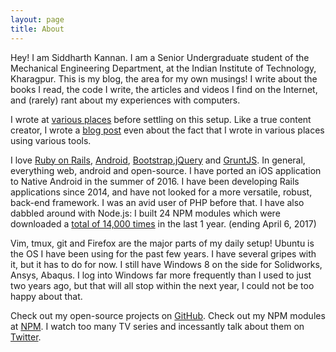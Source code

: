 ```yaml
---
layout: page
title: About
---
```


Hey! I am Siddharth Kannan. I am a Senior Undergraduate student of the
Mechanical Engineering Department, at the Indian Institute of Technology,
Kharagpur. This is my blog, the area for my own musings! I write about the books
I read, the code I write, the articles and videos I find on the Internet, and
(rarely) rant about my experiences with computers.

I wrote at [various
places](https://icyflame.github.io/blog/100daysofwriting/writing/technology/wordpress/jekyll/programming/2017/03/26/day-37/)
before settling on this setup. Like a true content creator, I wrote a [blog
post](https://icyflame.github.io/blog/100daysofwriting/writing/technology/wordpress/jekyll/programming/2017/03/26/day-37/)
even about the fact that I wrote in various places using various tools.

I love [Ruby on Rails](http://rubyonrails.org),
[Android](https://www.android.com/),
[Bootstrap](http://getbootstrap.com),[jQuery](http://jquery.com) and
[GruntJS](http://gruntjs.com). In general, everything web, android and
open-source. I have ported an iOS application to Native Android in the summer of
2016\. I have been developing Rails applications since 2014, and have not looked
for a more versatile, robust, back-end framework. I was an avid user of PHP
before that. I have also dabbled around with Node.js: I built 24 NPM modules
which were downloaded a [total of 14,000
times](https://npm-stat.com/charts.html?author=icyflame&from=2016-04-06&to=2017-04-06)
in the last 1 year. (ending April 6, 2017)

Vim, tmux, git and Firefox are the major parts of my daily setup!  Ubuntu is the
OS I have been using for the past few years. I have several gripes with it, but
it has to do for now. I still have Windows 8 on the side for Solidworks, Ansys,
Abaqus. I log into Windows far more frequently than I used to just two
years ago, but that will all stop within the next year, I could not be too happy
about that.

Check out my open-source projects on [GitHub](https://github.com/icyflame). Check
out my NPM modules at [NPM](https://npmjs.org/~icyflame). I watch too many TV
series and incessantly talk about them on
[Twitter](https://twitter.com/_icyflame).
